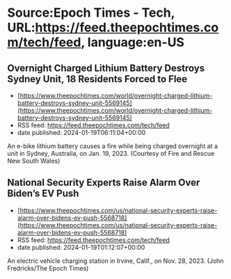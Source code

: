 # Source:Epoch Times - Tech, URL:https://feed.theepochtimes.com/tech/feed, language:en-US

## Overnight Charged Lithium Battery Destroys Sydney Unit, 18 Residents Forced to Flee
 - [https://www.theepochtimes.com/world/overnight-charged-lithium-battery-destroys-sydney-unit-5569145](https://www.theepochtimes.com/world/overnight-charged-lithium-battery-destroys-sydney-unit-5569145)
 - RSS feed: https://feed.theepochtimes.com/tech/feed
 - date published: 2024-01-19T06:11:04+00:00

An e-bike lithium battery causes a fire while being charged overnight at a unit in Sydney, Australia, on Jan. 19, 2023. (Courtesy of Fire and Rescue New South Wales)

## National Security Experts Raise Alarm Over Biden’s EV Push
 - [https://www.theepochtimes.com/us/national-security-experts-raise-alarm-over-bidens-ev-push-5568718](https://www.theepochtimes.com/us/national-security-experts-raise-alarm-over-bidens-ev-push-5568718)
 - RSS feed: https://feed.theepochtimes.com/tech/feed
 - date published: 2024-01-19T01:12:07+00:00

An electric vehicle charging station in Irvine, Calif., on Nov. 28, 2023. (John Fredricks/The Epoch Times)

